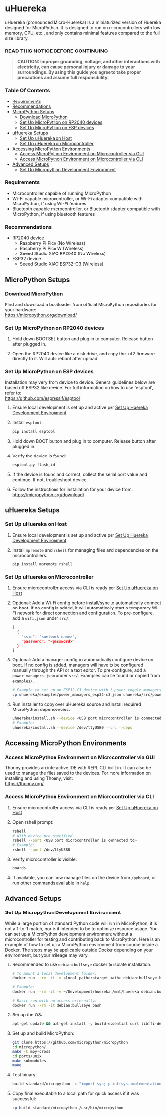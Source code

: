 # uHuereka

uHuereka (pronounced Micro-Huereka) is a miniaturized version of Huereka designed for MicroPython. It is designed
to run on microcontrollers with low memory, CPU, etc., and only contains minimal features compared to the
full size library.

### READ THIS NOTICE BEFORE CONTINUING

> **CAUTION: Improper grounding, voltage, and other interactions with electricity, can cause personal injury or
damage to your surroundings. By using this guide you agree to take proper precautions and assume full responsibility.**


### Table Of Contents

* [Requirements](#requirements)
* [Recommendations](#recommendations)
* [MicroPython Setups](#micropython-setups)
  * [Download MicroPython](#download-micropython)
  * [Set Up MicroPython on RP2040 devices](#set-up-micropython-on-rp2040-devices)
  * [Set Up MicroPython on ESP devices](#set-up-micropython-on-esp-devices)
* [uHuereka Setups](#uhuereka-setups)
  * [Set Up uHuereka on Host](#set-up-uhuereka-on-host)
  * [Set Up uHuereka on Microcontroller](#set-up-uhuereka-on-microcontroller)
* [Accessing MicroPython Environments](#accessing-micropython-environments)
  * [Access MicroPython Environment on Microcontroller via GUI](#access-micropython-environment-on-microcontroller-via-gui)
  * [Access MicroPython Environment on Microcontroller via CLI](#access-micropython-environment-on-microcontroller-via-cli)
* [Advanced Setups](#advanced-setups)
  * [Set Up Micropython Development Environment](#set-up-micropython-development-environment)


### Requirements

* Microcontroller capable of running MicroPython
* Wi-Fi capable microcontroller, or Wi-Fi adapter compatible with MicroPython, if using Wi-Fi features
* Bluetooth capable microcontroller, or Bluetooth adapter compatible with MicroPython, if using bluetooth features


### Recommendations

* RP2040 device
  * Raspberry Pi Pico (No Wireless)
  * Raspberry Pi Pico W (Wireless)
  * Seeed Studio XIAO RP2040 (No Wireless)
* ESP32 device
  * Seeed Studio XIAO ESP32-C3 (Wireless)


## MicroPython Setups

### Download MicroPython

Find and download a bootloader from official MicroPython repositories for your hardware:  
https://micropython.org/download/

### Set Up MicroPython on RP2040 devices

1. Hold down BOOTSEL button and plug in to computer. Release button after plugged in.

2. Open the RP2040 device like a disk drive, and copy the .uf2 firmware directly to it. Will auto reboot after upload.

### Set Up MicroPython on ESP devices

Installation may very from device to device. General guidelines below are based off ESP32 like device.
For full information on how to use 'esptool', refer to:  
https://github.com/espressif/esptool

1. Ensure local development is set up and active per [Set Up Huereka Development Environment](../SETUP.md#set-up-huereka-development-environment)

2. Install `esptool`.
   ```bash
   pip install esptool
   ```

3. Hold down BOOT button and plug in to computer. Release button after plugged in.

4. Verify the device is found:
   ```bash
   esptool.py flash_id
   ```

5. If the device is found and correct, collect the serial port value and continue. If not, troubleshoot device.

6. Follow the instructions for installation for your device from:
    https://micropython.org/download/


## uHuereka Setups

### Set Up uHuereka on Host

1. Ensure local development is set up and active per [Set Up Huereka Development Environment](../SETUP.md#set-up-huereka-development-environment)

2. Install `mpremote` and `rshell` for managing files and dependencies on the microcontrollers.
   ```bash
   pip install mpremote rshell
   ```

### Set Up uHuereka on Microcontroller

1. Ensure microcontroller access via CLI is ready per [Set Up uHuereka on Host](#set-up-uhuereka-on-host)

2. Optional: Add a Wi-Fi config before install/sync to automatically connect on boot.
   If no config is added, it will automatically start a temporary Wi-Fi network for direct connection and configuration.
   To pre-configure, add a `wifi.json` under `src/`:
   ```bash
   [
     {
       "ssid": "<network name>",
       "password": "<password>"
     }
   ]
   ```

3. Optional: Add a manager config to automatically configure device on boot.
   If no config is added, managers will have to be configured manually through the API or a text editor.
   To pre-configure, add a `power_managers.json` under `src/`. Examples can be found or copied from `examples/`.
   ```bash
   # Example to set up an ESP32-C3 device with 2 power toggle managers on pins 2 and 3:
   cp uhuereka/examples/power_managers_esp32-c3.json uhuereka/src/power_managers.json
   ```

4. Run installer to copy over uHuereka source and install required MicroPython dependencies.
   ```bash
   uhuereka/install.sh --device <USB port microcontroller is connected to> --src --deps
   # Example:
   uhuereka/install.sh --device /dev/ttyUSB0 --src --deps
   ```


## Accessing MicroPython Environments

### Access MicroPython Environment on Microcontroller via GUI

Thonny provides an interactive IDE with REPL CLI built in. It can also be used to manage the files saved to the devices.
For more information on installing and using Thonny, visit:  
https://thonny.org/

### Access MicroPython Environment on Microcontroller via CLI

1. Ensure microcontroller access via CLI is ready per [Set Up uHuereka on Host](#set-up-uhuereka-on-host)

2. Open rshell prompt:
   ```bash
   rshell
   # With device pre-specified
   rshell --port <USB port microcontroller is connected to>
   # Example:
   rshell --port /dev/ttyUSB0
   ```

3. Verify microcontroller is visible:
   ```bash
   boards
   ```

4. If available, you can now manage files on the device from `/pyboard`, or run other commands available in `help`.


## Advanced Setups

### Set Up Micropython Development Environment

While a large portion of standard Python code will run in MicroPython, it is not a 1-to-1 match, nor is it
intended to be to optimize resource usage. You can set up a MicroPython development environment without
a microcontroller for testing and contributing back to MicroPython. Here is an example of how to set up a
MicroPython environment from source inside a Docker. The steps may be applicable outside Docker depending on
your environment, but your mileage may vary.

1. Recommended to use `debian:bullseye` docker to isolate installation.
   ```bash
   # To mount a local development folder:
   docker run --rm -it -v <local path>:<target path> debian:bullseye bash

   # Example:
   docker run --rm -it -v ~/Development/huereka:/mnt/huereka debian:bullseye bash

   # Basic run with no access externally:
   docker run --rm -it debian:bullseye bash
   ```

2. Set up the OS:
   ```bash
   apt-get update && apt-get install -y build-essential curl libffi-dev git pkg-config python-dev python3 python3-venv python3-pip vim wget
   ```

3. Set up and build MicroPython:
   ```bash
   git clone https://github.com/micropython/micropython
   cd micropython/
   make -C mpy-cross
   cd ports/unix
   make submodules
   make
   ```

4. Test binary:
   ```bash
   build-standard/micropython -c "import sys; print(sys.implementation)"
   ```

5. Copy final executable to a local path for quick access if it was successful:
   ```bash
   cp build-standard/micropython /usr/bin/micropython
   ```
